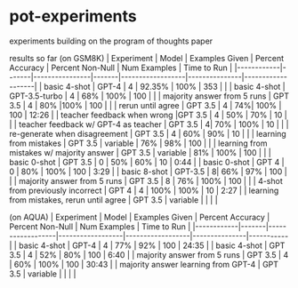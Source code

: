# pot-experiments
 experiments building on the program of thoughts paper

 results so far (on GSM8K)
 | Experiment | Model | Examples Given | Percent Accuracy | Percent Non-Null | Num Examples | Time to Run |
 |------------|-------|----------------|-------|------------------|---------------|-------------------|
 | basic 4-shot  | GPT-4 | 4 | 92.35%           | 100%             | 353          | |
 | basic 4-shot | GPT-3.5-turbo | 4 | 68%           | 100%             | 100          | |
 | majority answer from 5 runs | GPT 3.5 | 4 | 80% |100% | 100 | |
 | rerun until agree | GPT 3.5 | 4 | 74%| 100% | 100 | 12:26 |
 | teacher feedback when wrong |GPT 3.5 | 4 | 50% | 70% | 10 | |
 | teacher feedback w/ GPT-4 as teacher | GPT 3.5 |  4| 70% | 100% | 10 | |
 | re-generate when disagreement | GPT 3.5 | 4 | 60% | 90% | 10 | |
  | learning from mistakes | GPT 3.5 | variable | 76% | 98% | 100 | |
 | learning from mistakes w/ majority answer | GPT 3.5 | variable | 81% | 100% | 100 | |
  | basic 0-shot | GPT 3.5 | 0 | 50% | 60% | 10 | 0:44 |
 | basic 0-shot | GPT 4 | 0 | 80% | 100% | 100 | 3:29 |
 | basic 8-shot | GPT-3.5 | 8|  66% | 97% | 100 | |
 | majority answer from 5 runs | GPT 3.5 | 8 | 76% | 100% | 100 | |
  | 4-shot from previously incorrect | GPT 4 | 4 | 100% | 100% | 10 | 2:27 |
  | learning from mistakes, rerun until agree | GPT 3.5 | variable | | | |



(on AQUA)
  | Experiment | Model | Examples Given | Percent Accuracy | Percent Non-Null | Num Examples | Time to Run |
 |------------|-------|------------------|------------------|------------------|---------------|-----------|
 | basic 4-shot | GPT-4 | 4 | 77% | 92% | 100 | 24:35 |
 | basic 4-shot | GPT 3.5 | 4 | 52% | 80% | 100 | 6:40 |
 | majority answer from 5 runs | GPT 3.5 | 4 | 60% | 100% |  100 | 30:43 |
 | majority answer learning from GPT-4 | GPT 3.5 | variable | | | |
